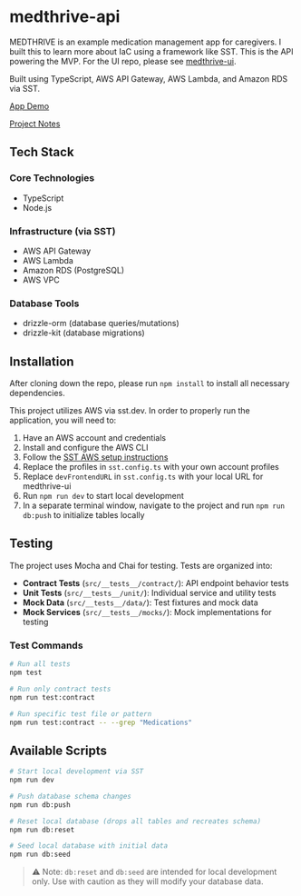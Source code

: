 # medthrive-api

MEDTHRIVE is an example medication management app for caregivers.  I built this to learn more about IaC using a framework like SST.  This is the API powering the MVP.  For the UI repo, please see [medthrive-ui](https://github.com/radiylon/medthrive-ui).

Built using TypeScript, AWS API Gateway, AWS Lambda, and Amazon RDS via SST.

[App Demo](https://d3aozqk9inqzy1.cloudfront.net/)

[Project Notes](https://docs.google.com/document/d/1lZQ15cpvRAOPbPFhcNsnM_V71i-V8CkYG91ndv7g3u0/edit?tab=t.0Z)

## Tech Stack

### Core Technologies
- TypeScript
- Node.js

### Infrastructure (via SST)
- AWS API Gateway
- AWS Lambda
- Amazon RDS (PostgreSQL)
- AWS VPC

### Database Tools
- drizzle-orm (database queries/mutations)
- drizzle-kit (database migrations)

## Installation

After cloning down the repo, please run `npm install` to install all necessary dependencies.

This project utilizes AWS via sst.dev. In order to properly run the application, you will need to:

1. Have an AWS account and credentials
2. Install and configure the AWS CLI
3. Follow the [SST AWS setup instructions](https://sst.dev/docs/aws-accounts/)
4. Replace the profiles in `sst.config.ts` with your own account profiles
5. Replace `devFrontendURL` in `sst.config.ts` with your local URL for medthrive-ui
6. Run `npm run dev` to start local development
7. In a separate terminal window, navigate to the project and run `npm run db:push` to initialize tables locally

## Testing

The project uses Mocha and Chai for testing. Tests are organized into:

- **Contract Tests** (`src/__tests__/contract/`): API endpoint behavior tests
- **Unit Tests** (`src/__tests__/unit/`): Individual service and utility tests
- **Mock Data** (`src/__tests__/data/`): Test fixtures and mock data
- **Mock Services** (`src/__tests__/mocks/`): Mock implementations for testing

### Test Commands
```bash
# Run all tests
npm test

# Run only contract tests
npm run test:contract

# Run specific test file or pattern
npm run test:contract -- --grep "Medications"
```

## Available Scripts

```bash
# Start local development via SST
npm run dev

# Push database schema changes
npm run db:push

# Reset local database (drops all tables and recreates schema)
npm run db:reset

# Seed local database with initial data
npm run db:seed
```

> ⚠️ Note: `db:reset` and `db:seed` are intended for local development only. Use with caution as they will modify your database data.
